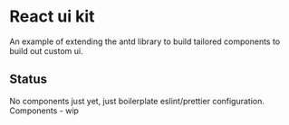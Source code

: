 # React ui kit

An example of extending the antd library to build tailored components to build out custom ui.

## Status

No components just yet, just boilerplate eslint/prettier configuration. Components - wip
